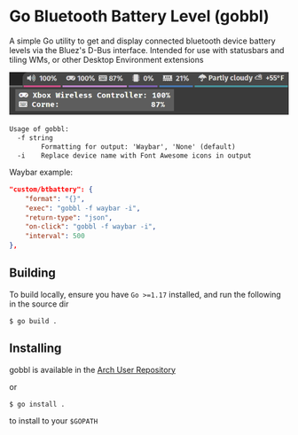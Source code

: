 # Go Bluetooth Battery Level (gobbl)

A simple Go utility to get and display connected bluetooth device battery levels via the Bluez's D-Bus interface. Intended for use with statusbars and tiling WMs, or other Desktop Environment extensions

![gobbl running in Waybar in Sway](docs/gobbl_waybar.png)

```
Usage of gobbl:
  -f string
        Formatting for output: 'Waybar', 'None' (default)
  -i    Replace device name with Font Awesome icons in output
```

Waybar example:
```json
"custom/btbattery": {
    "format": "{}",
    "exec": "gobbl -f waybar -i",
    "return-type": "json",
    "on-click": "gobbl -f waybar -i",
    "interval": 500
},
```

## Building

To build locally, ensure you have `Go >=1.17` installed, and run the following in the source dir

```
$ go build . 
```

## Installing

gobbl is available in the [Arch User Repository](https://aur.archlinux.org/packages/gobbl)

or 

```
$ go install .
```

to install to your `$GOPATH`
